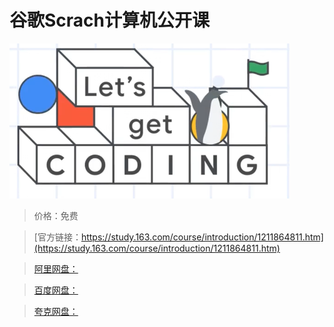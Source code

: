 # 谷歌Scrach计算机公开课

![img](../../../assets/study163/free/b04e318039024cb5aa63257c5969bd60.png)

> 价格：免费

> [官方链接：https://study.163.com/course/introduction/1211864811.htm](https://study.163.com/course/introduction/1211864811.htm)

> [阿里网盘：]()

> [百度网盘：]()

> [夸克网盘：]()
